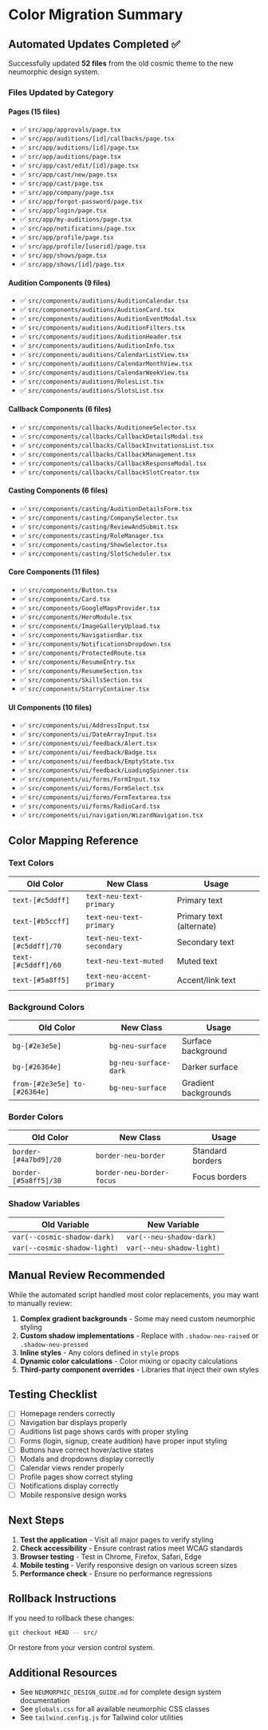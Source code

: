 # Color Migration Summary

## Automated Updates Completed ✅

Successfully updated **52 files** from the old cosmic theme to the new neumorphic design system.

### Files Updated by Category

#### Pages (15 files)
- ✅ `src/app/approvals/page.tsx`
- ✅ `src/app/auditions/[id]/callbacks/page.tsx`
- ✅ `src/app/auditions/[id]/page.tsx`
- ✅ `src/app/auditions/page.tsx`
- ✅ `src/app/cast/edit/[id]/page.tsx`
- ✅ `src/app/cast/new/page.tsx`
- ✅ `src/app/cast/page.tsx`
- ✅ `src/app/company/page.tsx`
- ✅ `src/app/forgot-password/page.tsx`
- ✅ `src/app/login/page.tsx`
- ✅ `src/app/my-auditions/page.tsx`
- ✅ `src/app/notifications/page.tsx`
- ✅ `src/app/profile/page.tsx`
- ✅ `src/app/profile/[userid]/page.tsx`
- ✅ `src/app/shows/page.tsx`
- ✅ `src/app/shows/[id]/page.tsx`

#### Audition Components (9 files)
- ✅ `src/components/auditions/AuditionCalendar.tsx`
- ✅ `src/components/auditions/AuditionCard.tsx`
- ✅ `src/components/auditions/AuditionEventModal.tsx`
- ✅ `src/components/auditions/AuditionFilters.tsx`
- ✅ `src/components/auditions/AuditionHeader.tsx`
- ✅ `src/components/auditions/AuditionInfo.tsx`
- ✅ `src/components/auditions/CalendarListView.tsx`
- ✅ `src/components/auditions/CalendarMonthView.tsx`
- ✅ `src/components/auditions/CalendarWeekView.tsx`
- ✅ `src/components/auditions/RolesList.tsx`
- ✅ `src/components/auditions/SlotsList.tsx`

#### Callback Components (6 files)
- ✅ `src/components/callbacks/AuditioneeSelector.tsx`
- ✅ `src/components/callbacks/CallbackDetailsModal.tsx`
- ✅ `src/components/callbacks/CallbackInvitationsList.tsx`
- ✅ `src/components/callbacks/CallbackManagement.tsx`
- ✅ `src/components/callbacks/CallbackResponseModal.tsx`
- ✅ `src/components/callbacks/CallbackSlotCreator.tsx`

#### Casting Components (6 files)
- ✅ `src/components/casting/AuditionDetailsForm.tsx`
- ✅ `src/components/casting/CompanySelector.tsx`
- ✅ `src/components/casting/ReviewAndSubmit.tsx`
- ✅ `src/components/casting/RoleManager.tsx`
- ✅ `src/components/casting/ShowSelector.tsx`
- ✅ `src/components/casting/SlotScheduler.tsx`

#### Core Components (11 files)
- ✅ `src/components/Button.tsx`
- ✅ `src/components/Card.tsx`
- ✅ `src/components/GoogleMapsProvider.tsx`
- ✅ `src/components/HeroModule.tsx`
- ✅ `src/components/ImageGalleryUpload.tsx`
- ✅ `src/components/NavigationBar.tsx`
- ✅ `src/components/NotificationsDropdown.tsx`
- ✅ `src/components/ProtectedRoute.tsx`
- ✅ `src/components/ResumeEntry.tsx`
- ✅ `src/components/ResumeSection.tsx`
- ✅ `src/components/SkillsSection.tsx`
- ✅ `src/components/StarryContainer.tsx`

#### UI Components (10 files)
- ✅ `src/components/ui/AddressInput.tsx`
- ✅ `src/components/ui/DateArrayInput.tsx`
- ✅ `src/components/ui/feedback/Alert.tsx`
- ✅ `src/components/ui/feedback/Badge.tsx`
- ✅ `src/components/ui/feedback/EmptyState.tsx`
- ✅ `src/components/ui/feedback/LoadingSpinner.tsx`
- ✅ `src/components/ui/forms/FormInput.tsx`
- ✅ `src/components/ui/forms/FormSelect.tsx`
- ✅ `src/components/ui/forms/FormTextarea.tsx`
- ✅ `src/components/ui/forms/RadioCard.tsx`
- ✅ `src/components/ui/navigation/WizardNavigation.tsx`

## Color Mapping Reference

### Text Colors
| Old Color | New Class | Usage |
|-----------|-----------|-------|
| `text-[#c5ddff]` | `text-neu-text-primary` | Primary text |
| `text-[#b5ccff]` | `text-neu-text-primary` | Primary text (alternate) |
| `text-[#c5ddff]/70` | `text-neu-text-secondary` | Secondary text |
| `text-[#c5ddff]/60` | `text-neu-text-muted` | Muted text |
| `text-[#5a8ff5]` | `text-neu-accent-primary` | Accent/link text |

### Background Colors
| Old Color | New Class | Usage |
|-----------|-----------|-------|
| `bg-[#2e3e5e]` | `bg-neu-surface` | Surface background |
| `bg-[#26364e]` | `bg-neu-surface-dark` | Darker surface |
| `from-[#2e3e5e] to-[#26364e]` | `bg-neu-surface` | Gradient backgrounds |

### Border Colors
| Old Color | New Class | Usage |
|-----------|-----------|-------|
| `border-[#4a7bd9]/20` | `border-neu-border` | Standard borders |
| `border-[#5a8ff5]/30` | `border-neu-border-focus` | Focus borders |

### Shadow Variables
| Old Variable | New Variable |
|-------------|--------------|
| `var(--cosmic-shadow-dark)` | `var(--neu-shadow-dark)` |
| `var(--cosmic-shadow-light)` | `var(--neu-shadow-light)` |

## Manual Review Recommended

While the automated script handled most color replacements, you may want to manually review:

1. **Complex gradient backgrounds** - Some may need custom neumorphic styling
2. **Custom shadow implementations** - Replace with `.shadow-neu-raised` or `.shadow-neu-pressed`
3. **Inline styles** - Any colors defined in `style` props
4. **Dynamic color calculations** - Color mixing or opacity calculations
5. **Third-party component overrides** - Libraries that inject their own styles

## Testing Checklist

- [ ] Homepage renders correctly
- [ ] Navigation bar displays properly
- [ ] Auditions list page shows cards with proper styling
- [ ] Forms (login, signup, create audition) have proper input styling
- [ ] Buttons have correct hover/active states
- [ ] Modals and dropdowns display correctly
- [ ] Calendar views render properly
- [ ] Profile pages show correct styling
- [ ] Notifications display correctly
- [ ] Mobile responsive design works

## Next Steps

1. **Test the application** - Visit all major pages to verify styling
2. **Check accessibility** - Ensure contrast ratios meet WCAG standards
3. **Browser testing** - Test in Chrome, Firefox, Safari, Edge
4. **Mobile testing** - Verify responsive design on various screen sizes
5. **Performance check** - Ensure no performance regressions

## Rollback Instructions

If you need to rollback these changes:

```bash
git checkout HEAD -- src/
```

Or restore from your version control system.

## Additional Resources

- See `NEUMORPHIC_DESIGN_GUIDE.md` for complete design system documentation
- See `globals.css` for all available neumorphic CSS classes
- See `tailwind.config.js` for Tailwind color utilities
